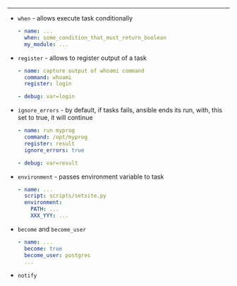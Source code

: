 ---
- `when` - allows execute task conditionally
    ```yaml
    - name: ...
      when: some_condition_that_must_return_boolean
      my_module: ...
    ```

- `register` - allows to register output of a task
    ```yaml
    - name: capture output of whoami command
      command: whoami
      register: login

    - debug: var=login
    ```

- `ignore_errors` - by default, if tasks fails, ansible ends its run,
with, this set to true, it will continue
    ```yaml
    - name: run myprog
      command: /opt/myprog
      register: result
      ignore_errors: true

    - debug: var=result
    ```

- `environment` - passes environment variable to task
    ```yaml
    - name: ...
      script: scripts/setsite.py
      environment:
        PATH: ...
        XXX_YYY: ...
    ```

- `become` and `become_user`
    ```yaml
    - name: ...
      become: true
      become_user: postgres
      ...
    ```

- `notify`
